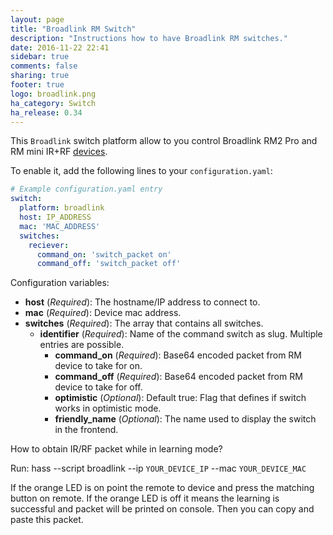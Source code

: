 ```yaml
---
layout: page
title: "Broadlink RM Switch"
description: "Instructions how to have Broadlink RM switches."
date: 2016-11-22 22:41
sidebar: true
comments: false
sharing: true
footer: true
logo: broadlink.png
ha_category: Switch
ha_release: 0.34
---
```


This `Broadlink` switch platform allow to you control Broadlink RM2 Pro and RM mini IR+RF [devices](http://www.ibroadlink.com/rm/).

To enable it, add the following lines to your `configuration.yaml`:

```yaml
# Example configuration.yaml entry
switch:
  platform: broadlink
  host: IP_ADDRESS
  mac: 'MAC_ADDRESS'
  switches:
    reciever:
      command_on: 'switch_packet on'
      command_off: 'switch_packet off'
```

Configuration variables:
- **host** (*Required*): The hostname/IP address to connect to.
- **mac** (*Required*):  Device mac address.
- **switches** (*Required*): The array that contains all switches.
  - **identifier** (*Required*): Name of the command switch as slug. Multiple entries are possible.
    - **command_on** (*Required*): Base64 encoded packet from RM device to take for on.
    - **command_off** (*Required*): Base64 encoded packet from RM device to take for off.
    - **optimistic** (*Optional*): Default true: Flag that defines if switch works in optimistic mode. 
    - **friendly_name** (*Optional*): The name used to display the switch in the frontend.


How to obtain IR/RF packet while in learning mode?

Run: hass --script broadlink --ip `YOUR_DEVICE_IP` --mac `YOUR_DEVICE_MAC`

If the orange LED is on point the remote to device and press the matching button on remote.
If the orange LED is off it means the learning is successful and packet will be printed on console.
Then you can copy and paste this packet.

